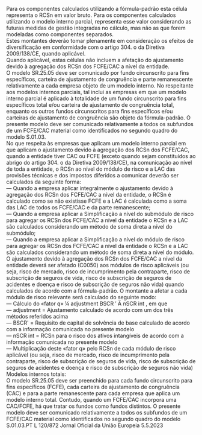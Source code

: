  
Para os componentes calculados utilizando a fórmula-padrão esta célula representa o RCSn em valor bruto. Para os 
componentes calculados utilizando o modelo interno parcial, representa esse valor considerando as futuras medidas de 
gestão integradas no cálculo, mas não as que forem modeladas como componentes separados.  
Estes montantes deverão tomar plenamente em consideração os efeitos de diversificação em conformidade com o 
artigo 304.  o da Diretiva 2009/138/CE, quando aplicável.  
Quando aplicável, estas células não incluem a afetação do ajustamento devido à agregação dos RCSn dos FCFE/CAC a 
nível da entidade.  
O modelo SR.25.05 deve ser comunicado por fundo circunscrito para fins específicos, carteira de ajustamento de 
congruência e parte remanescente relativamente a cada empresa objeto de um modelo interno. No respeitante aos 
modelos internos parciais, tal inclui as empresas em que um modelo interno parcial é aplicado à totalidade de um fundo 
circunscrito para fins específicos total e/ou carteira de ajustamento de congruência total, enquanto os outros fundos 
circunscritos para fins específicos e/ou carteiras de ajustamento de congruência são objeto da fórmula-padrão. O 
presente modelo deve ser comunicado relativamente a todos os subfundos de um FCFE/CAC material como identificados 
no segundo quadro do modelo S.01.03.  
No que respeita às empresas que aplicam um modelo interno parcial em que aplicam o ajustamento devido à agregação 
dos RCSn dos FCFE/CAC, quando a entidade tiver CAC ou FCFE (exceto quando sejam constituídos ao abrigo do 
artigo 304.  o da Diretiva 2009/138/CE), na comunicação ao nível de toda a entidade, o RCSn ao nível do módulo de 
risco e a LAC das provisões técnicas e dos impostos diferidos a comunicar deverão ser calculados da seguinte forma:  
— Quando a empresa aplicar integralmente o ajustamento devido à agregação dos RCSn dos FCFE/CAC a nível da 
entidade, o RCSn é calculado como se não existisse FCFE e a LAC é calculada como a soma das LAC de todos os 
FCFE/CAC e da parte remanescente;  
— Quando a empresa aplicar a Simplificação a nível do submódulo de risco para agregar os RCSn dos FCFE/CAC a 
nível da entidade o RCSn e a LAC são calculados considerando um método de soma direta a nível do submódulo;  
— Quando a empresa aplicar a Simplificação a nível do módulo de risco para agregar os RCSn dos FCFE/CAC a nível 
da entidade o RCSn e a LAC são calculados considerando um método de soma direta a nível do módulo.  
O ajustamento devido à agregação dos RCSn dos FCFE/CAC a nível da entidade deverá ser afetado (C0050) aos módulos 
de risco aplicáveis (ou seja, risco de mercado, risco de incumprimento pela contraparte, risco de subscrição de seguros 
de vida, risco de subscrição de seguros de acidentes e doença e risco de subscrição de seguros não vida) quando 
calculados de acordo com a fórmula-padrão. O montante a afetar a cada módulo de risco relevante será calculado do 
seguinte modo:  
—  Cálculo do «fator q»  ¼  adjustment 
BSCR ′ Ä  nSCR  int , em que  
—  adjustment  = Ajustamento calculado de acordo com um dos três métodos referidos acima  
—  BSCR'  = Requisito de capital de solvência de base calculado de acordo com a informação comunicada no 
presente modelo  
—  nSCR  int = RCSn para o risco dos ativos intangíveis de acordo com a informação comunicada no presente 
modelo  
— Multiplicação deste «fator q» pelo RCSn de cada módulo de risco aplicável (ou seja, risco de mercado, risco de 
incumprimento pela contraparte, risco de subscrição de seguros de vida, risco de subscrição de seguros de acidentes 
e doença e risco de subscrição de seguros não vida)  
Modelos internos totais:  
O modelo SR.25.05 deve ser preenchido para cada fundo circunscrito para fins específicos (FCFE), cada carteira de 
ajustamento de congruência (CAC) e para a parte remanescente para cada empresa que aplica um modelo interno total. 
Contudo, quando um FCFE/CAC incorpora uma CAC/FCFE, há que tratar os fundos como fundos distintos. O presente 
modelo deve ser comunicado relativamente a todos os subfundos de um FCFE/CAC material como identificados no 
segundo quadro do modelo S.01.03.PT  L 120/872 Jornal Oficial da União Europeia 5.5.2023